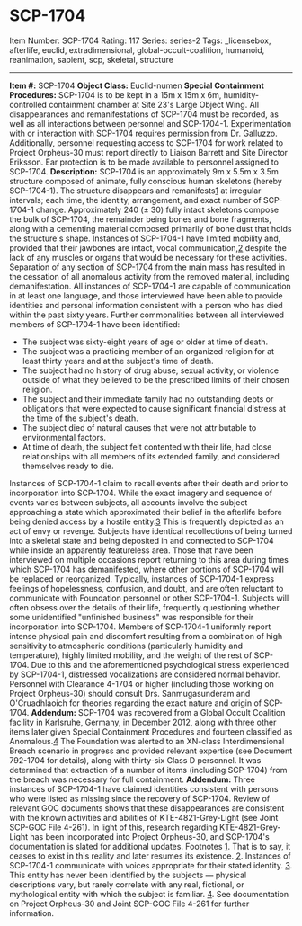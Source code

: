 # SCP-1704
Item Number: SCP-1704
Rating: 117
Series: series-2
Tags: _licensebox, afterlife, euclid, extradimensional, global-occult-coalition, humanoid, reanimation, sapient, scp, skeletal, structure

---

**Item #:** SCP-1704
**Object Class:** Euclid-numen
**Special Containment Procedures:** SCP-1704 is to be kept in a 15m x 15m x 6m, humidity-controlled containment chamber at Site 23's Large Object Wing. All disappearances and remanifestations of SCP-1704 must be recorded, as well as all interactions between personnel and SCP-1704-1. Experimentation with or interaction with SCP-1704 requires permission from Dr. Galluzzo. Additionally, personnel requesting access to SCP-1704 for work related to Project Orpheus-30 must report directly to Liaison Barrett and Site Director Eriksson.
Ear protection is to be made available to personnel assigned to SCP-1704.
**Description:** SCP-1704 is an approximately 9m x 5.5m x 3.5m structure composed of animate, fully conscious human skeletons (hereby SCP-1704-1). The structure disappears and remanifests[1](javascript:;) at irregular intervals; each time, the identity, arrangement, and exact number of SCP-1704-1 change.
Approximately 240 (± 30) fully intact skeletons compose the bulk of SCP-1704, the remainder being bones and bone fragments, along with a cementing material composed primarily of bone dust that holds the structure's shape. Instances of SCP-1704-1 have limited mobility and, provided that their jawbones are intact, vocal communication,[2](javascript:;) despite the lack of any muscles or organs that would be necessary for these activities. Separation of any section of SCP-1704 from the main mass has resulted in the cessation of all anomalous activity from the removed material, including demanifestation.
All instances of SCP-1704-1 are capable of communication in at least one language, and those interviewed have been able to provide identities and personal information consistent with a person who has died within the past sixty years. Further commonalities between all interviewed members of SCP-1704-1 have been identified:
  * The subject was sixty-eight years of age or older at time of death.
  * The subject was a practicing member of an organized religion for at least thirty years and at the subject's time of death.
  * The subject had no history of drug abuse, sexual activity, or violence outside of what they believed to be the prescribed limits of their chosen religion.
  * The subject and their immediate family had no outstanding debts or obligations that were expected to cause significant financial distress at the time of the subject's death.
  * The subject died of natural causes that were not attributable to environmental factors.
  * At time of death, the subject felt contented with their life, had close relationships with all members of its extended family, and considered themselves ready to die.

Instances of SCP-1704-1 claim to recall events after their death and prior to incorporation into SCP-1704. While the exact imagery and sequence of events varies between subjects, all accounts involve the subject approaching a state which approximated their belief in the afterlife before being denied access by a hostile entity.[3](javascript:;) This is frequently depicted as an act of envy or revenge. Subjects have identical recollections of being turned into a skeletal state and being deposited in and connected to SCP-1704 while inside an apparently featureless area. Those that have been interviewed on multiple occasions report returning to this area during times which SCP-1704 has demanifested, where other portions of SCP-1704 will be replaced or reorganized.
Typically, instances of SCP-1704-1 express feelings of hopelessness, confusion, and doubt, and are often reluctant to communicate with Foundation personnel or other SCP-1704-1. Subjects will often obsess over the details of their life, frequently questioning whether some unidentified "unfinished business" was responsible for their incorporation into SCP-1704.
Members of SCP-1704-1 uniformly report intense physical pain and discomfort resulting from a combination of high sensitivity to atmospheric conditions (particularly humidity and temperature), highly limited mobility, and the weight of the rest of SCP-1704. Due to this and the aforementioned psychological stress experienced by SCP-1704-1, distressed vocalizations are considered normal behavior.
Personnel with Clearance 4-1704 or higher (including those working on Project Orpheus-30) should consult Drs. Sanmugasunderam and O'Cruadhlaoich for theories regarding the exact nature and origin of SCP-1704.
**Addendum:** SCP-1704 was recovered from a Global Occult Coalition facility in Karlsruhe, Germany, in December 2012, along with three other items later given Special Containment Procedures and fourteen classified as Anomalous.[4](javascript:;) The Foundation was alerted to an XN-class Interdimensional Breach scenario in progress and provided relevant expertise (see Document 792-1704 for details), along with thirty-six Class D personnel. It was determined that extraction of a number of items (including SCP-1704) from the breach was necessary for full containment.
**Addendum:** Three instances of SCP-1704-1 have claimed identities consistent with persons who were listed as missing since the recovery of SCP-1704. Review of relevant GOC documents shows that these disappearances are consistent with the known activities and abilities of KTE-4821-Grey-Light (see Joint SCP-GOC File 4-261). In light of this, research regarding KTE-4821-Grey-Light has been incorporated into Project Orpheus-30, and SCP-1704's documentation is slated for additional updates.
Footnotes
[1](javascript:;). That is to say, it ceases to exist in this reality and later resumes its existence.
[2](javascript:;). Instances of SCP-1704-1 communicate with voices appropriate for their stated identity.
[3](javascript:;). This entity has never been identified by the subjects — physical descriptions vary, but rarely correlate with any real, fictional, or mythological entity with which the subject is familiar.
[4](javascript:;). See documentation on Project Orpheus-30 and Joint SCP-GOC File 4-261 for further information.